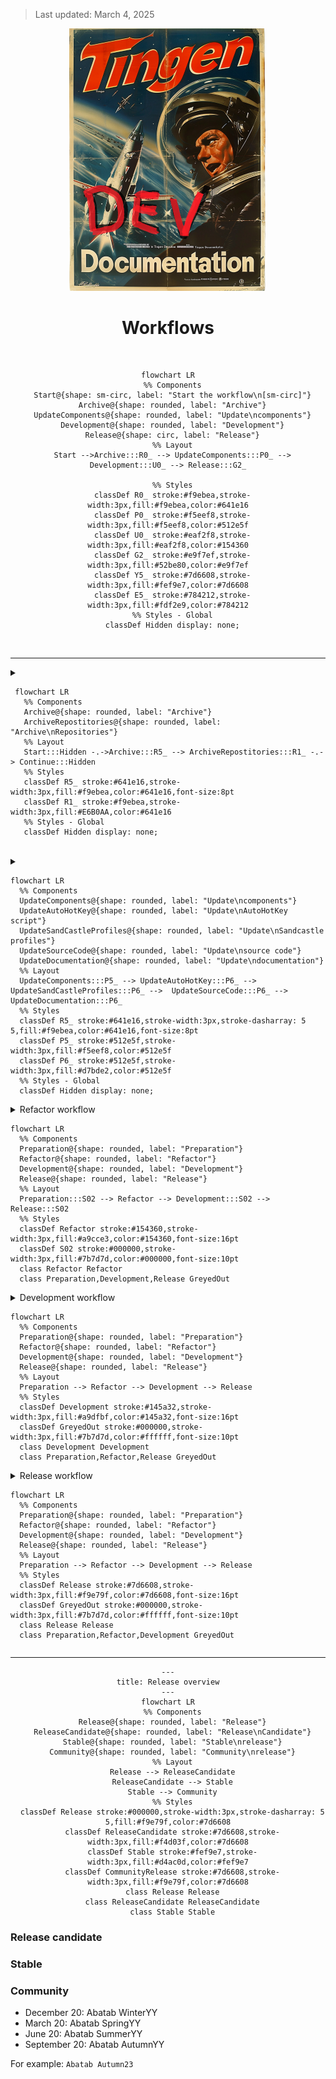 <!-- u250304 -->

> Last updated: March 4, 2025

<div align="center">

![logo](/.github/image/logo/TingenDevelopmentDocumentation_logo_320x420.png)

  <h1>Workflows</h1>

</div>

<br>

<div align="center">

```mermaid
flowchart LR
  %% Components
  Start@{shape: sm-circ, label: "Start the workflow\n[sm-circ]"}
  Archive@{shape: rounded, label: "Archive"}
  UpdateComponents@{shape: rounded, label: "Update\ncomponents"}
  Development@{shape: rounded, label: "Development"}
  Release@{shape: circ, label: "Release"}
  %% Layout
  Start -->Archive:::R0_ --> UpdateComponents:::P0_ --> Development:::U0_ --> Release:::G2_

  %% Styles
  classDef R0_ stroke:#f9ebea,stroke-width:3px,fill:#f9ebea,color:#641e16
  classDef P0_ stroke:#f5eef8,stroke-width:3px,fill:#f5eef8,color:#512e5f
  classDef U0_ stroke:#eaf2f8,stroke-width:3px,fill:#eaf2f8,color:#154360
  classDef G2_ stroke:#e9f7ef,stroke-width:3px,fill:#52be80,color:#e9f7ef
  classDef Y5_ stroke:#7d6608,stroke-width:3px,fill:#fef9e7,color:#7d6608
  classDef E5_ stroke:#784212,stroke-width:3px,fill:#fdf2e9,color:#784212
  %% Styles - Global
  classDef Hidden display: none;
```

</div>

<br>

***

<!--
ARCHIVE WORKFLOW
This HTML is ugly, but needs to be this way to work.
-->

<details>
  <summary>

 ```mermaid
  flowchart LR
    %% Components
    Archive@{shape: rounded, label: "Archive"}
    ArchiveRepostitories@{shape: rounded, label: "Archive\nRepositories"}
    %% Layout
    Start:::Hidden -.->Archive:::R5_ --> ArchiveRepostitories:::R1_ -.-> Continue:::Hidden
    %% Styles
    classDef R5_ stroke:#641e16,stroke-width:3px,fill:#f9ebea,color:#641e16,font-size:8pt 
    classDef R1_ stroke:#f9ebea,stroke-width:3px,fill:#E6B0AA,color:#641e16
    %% Styles - Global
    classDef Hidden display: none;
  ```

</summary>

## Archive repositories

Create a `YY.DD.##-development+final` branch for each of the following repositories:

* Tingen-WebService
* Outpost31
* Tingen-Documentation

</details>

<br>

<!--
UPDATE COMPONENTS WORKFLOW
This HTML is ugly, but needs to be this way to work.
-->

<details>
  <summary>

  ```mermaid
  flowchart LR
    %% Components
    UpdateComponents@{shape: rounded, label: "Update\ncomponents"}
    UpdateAutoHotKey@{shape: rounded, label: "Update\nAutoHotKey script"}
    UpdateSandCastleProfiles@{shape: rounded, label: "Update\nSandcastle profiles"}
    UpdateSourceCode@{shape: rounded, label: "Update\nsource code"}
    UpdateDocumentation@{shape: rounded, label: "Update\ndocumentation"}
    %% Layout
    UpdateComponents:::P5_ --> UpdateAutoHotKey:::P6_ --> UpdateSandCastleProfiles:::P6_ -->  UpdateSourceCode:::P6_ --> UpdateDocumentation:::P6_
    %% Styles
    classDef R5_ stroke:#641e16,stroke-width:3px,stroke-dasharray: 5 5,fill:#f9ebea,color:#641e16,font-size:8pt
    classDef P5_ stroke:#512e5f,stroke-width:3px,fill:#f5eef8,color:#512e5f
    classDef P6_ stroke:#512e5f,stroke-width:3px,fill:#d7bde2,color:#512e5f
    %% Styles - Global
    classDef Hidden display: none;
  ```

  </summary>

### Update the AutoHotKey script

Update the following components of the AutoHotkey script:

* ALT+CTRL+SHIFT+P
* ALT+CTRL+SHIFT+R
* ALT+CTRL+SHIFT+V
  
### Update Sandcastle profiles

Update the Sandcastle "Help file version" in the following Sandcastle profiles:

* Tingen
* Outpost31

## Update the source code

### AssemblyInfo.cs

Update the following `AssemblyInfo.cs` files with the current version number:

* Tingen_development/Properties/AssemblyInfo.cs
* Outpost31/Properties/AssemblyInfo.cs
  
### Class file headers

Update the file headers for the following files:

* Tingen.Tingen.asmx.cs
* Outpost31.WelcomeToOutpost31.cs

### The `tnBuild` value

Update `tnBuild` value in `Core.Session.TingenSession.BuildStaticVars()` to the current `YYMMDD.HHMM` value.

For example:

```csharp
return new Dictionary<string, string>
{
    { "tnBuild",              "241205.0944" },
    { "avSystemCode",         "UAT" },
    { "tnDataRoot",           @"C:\TingenData" },
    { "tnConfigFileName",     "Tingen.config" },
    { "ntstSecurityFileName", "NtstSecurity.config" }
};
```

## Update the documentation

Search for the following string in the documentation...

```markdown
![TINGEN_VERSION](https://img.shields.io/badge/BASED%20ON%20Tingen%20YY.MM-white?style=for-the-badge)
```

...where `YY.MM` is the Year.Month value for the current documentation, and keeping in mind that the "***%20***" in "**%20***MM*" is a space!

Replace the value of `YY.MM` with the current Year.Month.

For example:

```markdown
![TINGEN_VERSION](https://img.shields.io/badge/BASED%20ON%20Tingen%2025.11-white?style=for-the-badge)
```

</details> <!-- PREPARATION WORKFLOW -->

<!--
REFACTOR WORKFLOW
This HTML is ugly, but needs to be this way to work.
-->

<details>
<summary> Refactor workflow

```mermaid
flowchart LR
  %% Components
  Preparation@{shape: rounded, label: "Preparation"}
  Refactor@{shape: rounded, label: "Refactor"}
  Development@{shape: rounded, label: "Development"}
  Release@{shape: rounded, label: "Release"}
  %% Layout
  Preparation:::S02 --> Refactor --> Development:::S02 --> Release:::S02
  %% Styles
  classDef Refactor stroke:#154360,stroke-width:3px,fill:#a9cce3,color:#154360,font-size:16pt
  classDef S02 stroke:#000000,stroke-width:3px,fill:#7b7d7d,color:#000000,font-size:10pt
  class Refactor Refactor
  class Preparation,Development,Release GreyedOut
```

</summary>

During the refactor phase the following components are cleand up and/or refactored:

* Source code
* Source code comments
* XML documentation
* Documentation

</details> <!-- REFACTOR WORKFLOW -->

<!--
DEVELOPMENT WORKFLOW
This HTML is ugly, but needs to be this way to work.
-->

<details>
<summary> Development workflow

```mermaid
flowchart LR
  %% Components
  Preparation@{shape: rounded, label: "Preparation"}
  Refactor@{shape: rounded, label: "Refactor"}
  Development@{shape: rounded, label: "Development"}
  Release@{shape: rounded, label: "Release"}
  %% Layout
  Preparation --> Refactor --> Development --> Release
  %% Styles
  classDef Development stroke:#145a32,stroke-width:3px,fill:#a9dfbf,color:#145a32,font-size:16pt
  classDef GreyedOut stroke:#000000,stroke-width:3px,fill:#7b7d7d,color:#ffffff,font-size:10pt
  class Development Development
  class Preparation,Refactor,Release GreyedOut
```

</summary>

Development consists of:

* Determining new functionality
* Adding new functionality
* Updating/modifying current functionality
* Testing
* Squishing bugs
* Adding new documentation
* Updating/modifying current documentation

<div align="center">

```mermaid
---
title: Development overview
---
flowchart LR
  %% Components
  Development@{shape: rounded, label: "Development"}
  DeployToUat@{shape: rounded, label: "Deploy To UAT"}
  Document@{shape: docs, label: "Documentation"}
  Test@{shape: diamond, label: "Test"}
  Release@{shape: rounded, label: "Release"}
  %% Layout
  Development -.-> Document
  Development --> DeployToUat --> Test
  Test -- Fail --> Development
  Test -- Success --> Release
  %% Styles
  classDef Development stroke:#00000,stroke-width:3px,stroke-dasharray: 5 5,fill:#a9dfbf,color:#145a32
  classDef DeployToUat stroke:#145a32,stroke-width:3px,fill:#52be80,color:#e9f7ef
  classDef Document stroke:#6e2c00,stroke-width:3px,fill:#edbb99,color:#6e2c00
  classDef Test stroke:#e9f7ef,stroke-width:3px,fill:#145a32,color:#e9f7ef
  classDef Release stroke:#7d6608,stroke-width:3px,fill:#f9e79f,color:#7d6608
  class Development Development
  class DeployToUat DeployToUat
  class Test Test
  class Document Document
  class Release Release
  linkStyle 3 stroke:#A93226,stroke-width:3px, color: pink;
  linkStyle 4 stroke:#145a32,stroke-width:3px
```

</div>

</details> <!-- DEVELOPMENT WORKFLOW -->

<details>
  <summary>Release workflow

```mermaid
flowchart LR
  %% Components
  Preparation@{shape: rounded, label: "Preparation"}
  Refactor@{shape: rounded, label: "Refactor"}
  Development@{shape: rounded, label: "Development"}
  Release@{shape: rounded, label: "Release"}
  %% Layout
  Preparation --> Refactor --> Development --> Release
  %% Styles
  classDef Release stroke:#7d6608,stroke-width:3px,fill:#f9e79f,color:#7d6608,font-size:16pt
  classDef GreyedOut stroke:#000000,stroke-width:3px,fill:#7b7d7d,color:#ffffff,font-size:10pt
  class Release Release
  class Preparation,Refactor,Development GreyedOut
```
  
</summary>


</details> <!-- RELEASE WORKFLOW -->

***




<div align="center">

```mermaid
---
title: Release overview
---
flowchart LR
  %% Components
  Release@{shape: rounded, label: "Release"}
  ReleaseCandidate@{shape: rounded, label: "Release\nCandidate"}
  Stable@{shape: rounded, label: "Stable\nrelease"}
  Community@{shape: rounded, label: "Community\nrelease"}
  %% Layout
  Release --> ReleaseCandidate
  ReleaseCandidate --> Stable
  Stable --> Community
  %% Styles
  classDef Release stroke:#000000,stroke-width:3px,stroke-dasharray: 5 5,fill:#f9e79f,color:#7d6608
  classDef ReleaseCandidate stroke:#7d6608,stroke-width:3px,fill:#f4d03f,color:#7d6608
  classDef Stable stroke:#fef9e7,stroke-width:3px,fill:#d4ac0d,color:#fef9e7
  classDef CommunityRelease stroke:#7d6608,stroke-width:3px,fill:#f9e79f,color:#7d6608
  class Release Release
  class ReleaseCandidate ReleaseCandidate
  class Stable Stable
```

</div>


### Release candidate

### Stable

### Community


- December 20: Abatab WinterYY
- March 20: Abatab SpringYY
- June 20: Abatab SummerYY
- September 20: Abatab AutumnYY

For example: `Abatab Autumn23`










<!--

Color codes
-----------
Project #b71c1c
Documentation #9c27b0

Outpost31/Tingen #ff9800

Development #42a5f5 
Release candidate #26c6da
Stable release #4caf50 
Community #ffee58

Daily Development
Monthly development

UAT
LIVE

Testing #a1887f

General: #eceff1 
Background#37474f

 #ffc107

-->